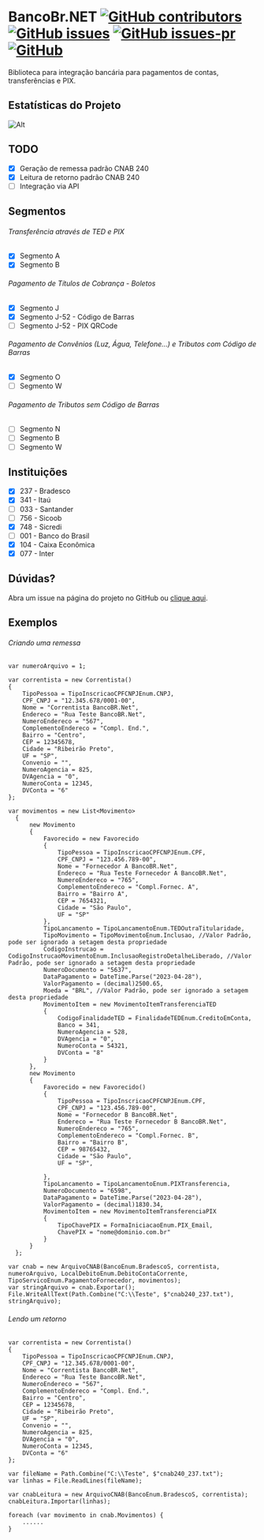 # BancoBr.NET [![GitHub contributors](https://img.shields.io/github/contributors/adrianotrentim/bancobr-net)](https://github.com/adrianotrentim/bancobr-net/graphs/contributors) [![GitHub issues](https://img.shields.io/github/issues/adrianotrentim/bancobr-net)](https://github.com/adrianotrentim/bancobr-net/issues) [![GitHub issues-pr](https://img.shields.io/github/issues-pr/adrianotrentim/bancobr-net)](https://github.com/adrianotrentim/bancobr-net/pulls) [![GitHub](https://img.shields.io/github/license/adrianotrentim/bancobr-net)](https://github.com/adrianotrentim/bancobr-net/blob/main/LICENSE)

Biblioteca para integração bancária para pagamentos de contas, transferências e PIX.

## Estatísticas do Projeto

![Alt](https://repobeats.axiom.co/api/embed/0a24518c7999f1499a1c8ffa0ae20835db99ba22.svg "Situação do Projeto")

## TODO

- [x] Geração de remessa padrão CNAB 240
- [x] Leitura de retorno padrão CNAB 240
- [ ] Integração via API

## Segmentos

###### Transferência através de TED e PIX

- [x] Segmento A
- [x] Segmento B

###### Pagamento de Títulos de Cobrança - Boletos

- [x] Segmento J
- [x] Segmento J-52 - Código de Barras
- [ ] Segmento J-52 - PIX QRCode

###### Pagamento de Convênios (Luz, Água, Telefone...) e Tributos com Código de Barras

- [x] Segmento O
- [ ] Segmento W

###### Pagamento de Tributos sem Código de Barras

- [ ] Segmento N
- [ ] Segmento B
- [ ] Segmento W

## Instituições

- [x] 237 - Bradesco
- [x] 341 - Itaú
- [ ] 033 - Santander
- [ ] 756 - Sicoob
- [x] 748 - Sicredi
- [ ] 001 - Banco do Brasil
- [x] 104 - Caixa Econômica
- [x] 077 - Inter

## Dúvidas?

Abra um issue na página do projeto no GitHub ou [clique aqui](https://github.com/adrianotentim/bancobr-net/issues).

## Exemplos

###### Criando uma remessa

```
var numeroArquivo = 1;

var correntista = new Correntista()
{
    TipoPessoa = TipoInscricaoCPFCNPJEnum.CNPJ,
    CPF_CNPJ = "12.345.678/0001-00",
    Nome = "Correntista BancoBR.Net",
    Endereco = "Rua Teste BancoBR.Net",
    NumeroEndereco = "567",
    ComplementoEndereco = "Compl. End.",
    Bairro = "Centro",
    CEP = 12345678,
    Cidade = "Ribeirão Preto",
    UF = "SP",
    Convenio = "",
    NumeroAgencia = 825,
    DVAgencia = "0",
    NumeroConta = 12345,
    DVConta = "6"
};

var movimentos = new List<Movimento>
  {
      new Movimento
      {
          Favorecido = new Favorecido
          {
              TipoPessoa = TipoInscricaoCPFCNPJEnum.CPF,
              CPF_CNPJ = "123.456.789-00",
              Nome = "Fornecedor A BancoBR.Net",
              Endereco = "Rua Teste Fornecedor A BancoBR.Net",
              NumeroEndereco = "765",
              ComplementoEndereco = "Compl.Fornec. A",
              Bairro = "Bairro A",
              CEP = 7654321,
              Cidade = "São Paulo",
              UF = "SP"
          },
          TipoLancamento = TipoLancamentoEnum.TEDOutraTitularidade,
          TipoMovimento = TipoMovimentoEnum.Inclusao, //Valor Padrão, pode ser ignorado a setagem desta propriedade
          CodigoInstrucao = CodigoInstrucaoMovimentoEnum.InclusaoRegistroDetalheLiberado, //Valor Padrão, pode ser ignorado a setagem desta propriedade
          NumeroDocumento = "5637",
          DataPagamento = DateTime.Parse("2023-04-28"),
          ValorPagamento = (decimal)2500.65,
          Moeda = "BRL", //Valor Padrão, pode ser ignorado a setagem desta propriedade
          MovimentoItem = new MovimentoItemTransferenciaTED
          {
              CodigoFinalidadeTED = FinalidadeTEDEnum.CreditoEmConta,
              Banco = 341,
              NumeroAgencia = 528,
              DVAgencia = "0",
              NumeroConta = 54321,
              DVConta = "8"
          }
      },
      new Movimento
      {
          Favorecido = new Favorecido()
          {
              TipoPessoa = TipoInscricaoCPFCNPJEnum.CPF,
              CPF_CNPJ = "123.456.789-00",
              Nome = "Fornecedor B BancoBR.Net",
              Endereco = "Rua Teste Fornecedor B BancoBR.Net",
              NumeroEndereco = "765",
              ComplementoEndereco = "Compl.Fornec. B",
              Bairro = "Bairro B",
              CEP = 98765432,
              Cidade = "São Paulo",
              UF = "SP",
  
          },
          TipoLancamento = TipoLancamentoEnum.PIXTransferencia,
          NumeroDocumento = "6598",
          DataPagamento = DateTime.Parse("2023-04-28"),
          ValorPagamento = (decimal)1830.34,
          MovimentoItem = new MovimentoItemTransferenciaPIX
          {
              TipoChavePIX = FormaIniciacaoEnum.PIX_Email,
              ChavePIX = "nome@dominio.com.br"
          }
      }
  };

var cnab = new ArquivoCNAB(BancoEnum.BradescoS, correntista, numeroArquivo, LocalDebitoEnum.DebitoContaCorrente, TipoServicoEnum.PagamentoFornecedor, movimentos);
var stringArquivo = cnab.Exportar();
File.WriteAllText(Path.Combine("C:\\Teste", $"cnab240_237.txt"), stringArquivo);

```

###### Lendo um retorno

```
var correntista = new Correntista()
{
    TipoPessoa = TipoInscricaoCPFCNPJEnum.CNPJ,
    CPF_CNPJ = "12.345.678/0001-00",
    Nome = "Correntista BancoBR.Net",
    Endereco = "Rua Teste BancoBR.Net",
    NumeroEndereco = "567",
    ComplementoEndereco = "Compl. End.",
    Bairro = "Centro",
    CEP = 12345678,
    Cidade = "Ribeirão Preto",
    UF = "SP",
    Convenio = "",
    NumeroAgencia = 825,
    DVAgencia = "0",
    NumeroConta = 12345,
    DVConta = "6"
};

var fileName = Path.Combine("C:\\Teste", $"cnab240_237.txt");
var linhas = File.ReadLines(fileName);

var cnabLeitura = new ArquivoCNAB(BancoEnum.BradescoS, correntista);
cnabLeitura.Importar(linhas);

foreach (var movimento in cnab.Movimentos) {
    ......
}

```
